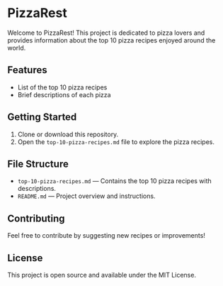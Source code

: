 # PizzaRest

Welcome to PizzaRest! This project is dedicated to pizza lovers and provides information about the top 10 pizza recipes enjoyed around the world.

## Features

- List of the top 10 pizza recipes
- Brief descriptions of each pizza

## Getting Started

1. Clone or download this repository.
2. Open the `top-10-pizza-recipes.md` file to explore the pizza recipes.

## File Structure

- `top-10-pizza-recipes.md` — Contains the top 10 pizza recipes with descriptions.
- `README.md` — Project overview and instructions.

## Contributing

Feel free to contribute by suggesting new recipes or improvements!

## License

This project is open source and available under the MIT License.
